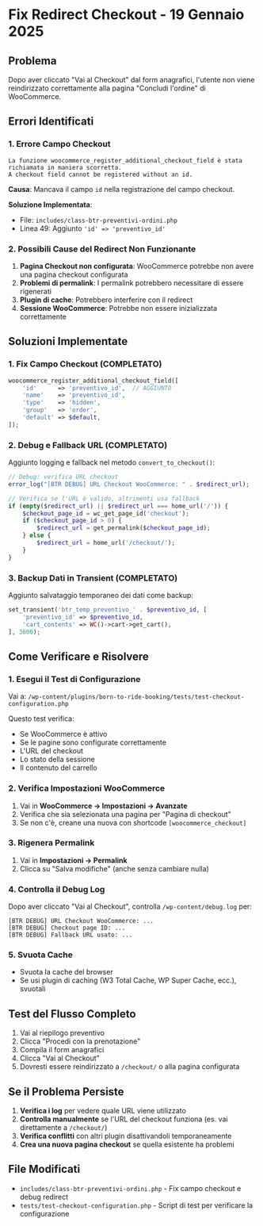 # Fix Redirect Checkout - 19 Gennaio 2025

## Problema
Dopo aver cliccato "Vai al Checkout" dal form anagrafici, l'utente non viene reindirizzato correttamente alla pagina "Concludi l'ordine" di WooCommerce.

## Errori Identificati

### 1. Errore Campo Checkout
```
La funzione woocommerce_register_additional_checkout_field è stata richiamata in maniera scorretta. 
A checkout field cannot be registered without an id.
```

**Causa**: Mancava il campo `id` nella registrazione del campo checkout.

**Soluzione Implementata**: 
- File: `includes/class-btr-preventivi-ordini.php`
- Linea 49: Aggiunto `'id' => 'preventivo_id'`

### 2. Possibili Cause del Redirect Non Funzionante

1. **Pagina Checkout non configurata**: WooCommerce potrebbe non avere una pagina checkout configurata
2. **Problemi di permalink**: I permalink potrebbero necessitare di essere rigenerati
3. **Plugin di cache**: Potrebbero interferire con il redirect
4. **Sessione WooCommerce**: Potrebbe non essere inizializzata correttamente

## Soluzioni Implementate

### 1. Fix Campo Checkout (COMPLETATO)
```php
woocommerce_register_additional_checkout_field([
    'id'      => 'preventivo_id',  // AGGIUNTO
    'name'    => 'preventivo_id',
    'type'    => 'hidden',
    'group'   => 'order',
    'default' => $default,
]);
```

### 2. Debug e Fallback URL (COMPLETATO)
Aggiunto logging e fallback nel metodo `convert_to_checkout()`:
```php
// Debug: verifica URL checkout
error_log("[BTR DEBUG] URL Checkout WooCommerce: " . $redirect_url);

// Verifica se l'URL è valido, altrimenti usa fallback
if (empty($redirect_url) || $redirect_url === home_url('/')) {
    $checkout_page_id = wc_get_page_id('checkout');
    if ($checkout_page_id > 0) {
        $redirect_url = get_permalink($checkout_page_id);
    } else {
        $redirect_url = home_url('/checkout/');
    }
}
```

### 3. Backup Dati in Transient (COMPLETATO)
Aggiunto salvataggio temporaneo dei dati come backup:
```php
set_transient('btr_temp_preventivo_' . $preventivo_id, [
    'preventivo_id' => $preventivo_id,
    'cart_contents' => WC()->cart->get_cart(),
], 3600);
```

## Come Verificare e Risolvere

### 1. Esegui il Test di Configurazione
Vai a: `/wp-content/plugins/born-to-ride-booking/tests/test-checkout-configuration.php`

Questo test verifica:
- Se WooCommerce è attivo
- Se le pagine sono configurate correttamente
- L'URL del checkout
- Lo stato della sessione
- Il contenuto del carrello

### 2. Verifica Impostazioni WooCommerce
1. Vai in **WooCommerce → Impostazioni → Avanzate**
2. Verifica che sia selezionata una pagina per "Pagina di checkout"
3. Se non c'è, creane una nuova con shortcode `[woocommerce_checkout]`

### 3. Rigenera Permalink
1. Vai in **Impostazioni → Permalink**
2. Clicca su "Salva modifiche" (anche senza cambiare nulla)

### 4. Controlla il Debug Log
Dopo aver cliccato "Vai al Checkout", controlla `/wp-content/debug.log` per:
```
[BTR DEBUG] URL Checkout WooCommerce: ...
[BTR DEBUG] Checkout page ID: ...
[BTR DEBUG] Fallback URL usato: ...
```

### 5. Svuota Cache
- Svuota la cache del browser
- Se usi plugin di caching (W3 Total Cache, WP Super Cache, ecc.), svuotali

## Test del Flusso Completo

1. Vai al riepilogo preventivo
2. Clicca "Procedi con la prenotazione"
3. Compila il form anagrafici
4. Clicca "Vai al Checkout"
5. Dovresti essere reindirizzato a `/checkout/` o alla pagina configurata

## Se il Problema Persiste

1. **Verifica i log** per vedere quale URL viene utilizzato
2. **Controlla manualmente** se l'URL del checkout funziona (es. vai direttamente a `/checkout/`)
3. **Verifica conflitti** con altri plugin disattivandoli temporaneamente
4. **Crea una nuova pagina checkout** se quella esistente ha problemi

## File Modificati
- `includes/class-btr-preventivi-ordini.php` - Fix campo checkout e debug redirect
- `tests/test-checkout-configuration.php` - Script di test per verificare la configurazione